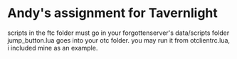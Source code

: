 # Andy's assignment for Tavernlight

scripts in the ftc folder must go in your forgottenserver's data/scripts folder
jump_button.lua goes into your otc folder. you may run it from otclientrc.lua, i included mine as an example.

